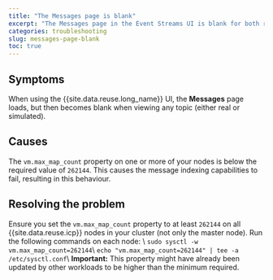 ```yaml
---
title: "The Messages page is blank"
excerpt: "The Messages page in the Event Streams UI is blank for both real and simulated topics."
categories: troubleshooting
slug: messages-page-blank
toc: true
---
```


## Symptoms

When using the {{site.data.reuse.long_name}} UI, the **Messages** page loads, but then becomes blank when viewing any topic (either real or simulated).

## Causes

The `vm.max_map_count` property on one or more of your nodes is below the required value of `262144`. This causes the message indexing capabilities to fail, resulting in this behaviour.

## Resolving the problem

Ensure you set the `vm.max_map_count` property to at least `262144` on all {{site.data.reuse.icp}} nodes in your cluster (not only the master node). Run the following commands on each node: \\
    `sudo sysctl -w vm.max_map_count=262144`\\
    `echo "vm.max_map_count=262144" | tee -a /etc/sysctl.conf`\\
**Important:** This property might have already been updated by other workloads to be higher than the minimum required.
